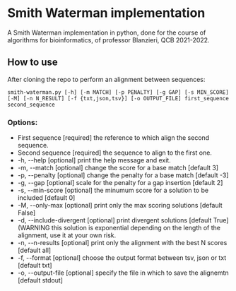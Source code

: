 # Smith Waterman implementation
A Smith Waterman implementation in python, done for the course of algorithms for bioinformatics, of professor Blanzieri, QCB 2021-2022.


## How to use
After cloning the repo to perform an alignment between sequences:

```smith-waterman.py [-h] [-m MATCH] [-p PENALTY] [-g GAP] [-s MIN_SCORE] [-M] [-n N_RESULT] [-f {txt,json,tsv}] [-o OUTPUT_FILE] first_sequence second_sequence```

### Options:

- First sequence [required] the reference to which align the second sequence.
- Second sequence [required] the sequence to align to the first one.
- -h, --help [optional] print the help message and exit.
- -m, --match [optional] change the score for a base match [default 3]
- -p, --penalty [optional] change the penalty for a base match [default -3]
- -g, --gap [optional] scale for the penalty for a gap insertion [default 2]
- -s, --min-score [optional] the minumum score for a solution to be included [default 0]
- -M, --only-max [optional] print only the max scoring solutions [default False]
- -d, --include-divergent [optional] print divergent solutions [default True] (WARNING this solution is exponential depending on the length of the alignment, use it at your own risk.
- -n, --n-results [optional] print only the alignment with the best N scores [default all]
- -f, --format [optional] choose the output format between tsv, json or txt [default txt]
- -o, --output-file [optional] specify the file in which to save the alignemtn [default stdout]
